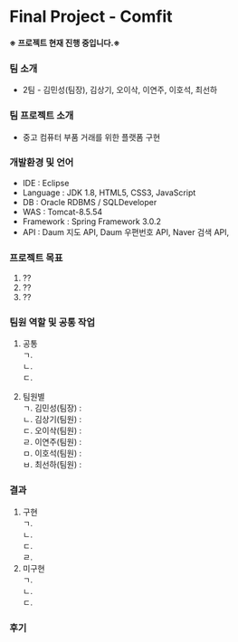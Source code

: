 # Final Project - Comfit
<b>※ 프로젝트 현재 진행 중입니다.※</b>
### 팀 소개
- 2팀 - 김민성(팀장), 김상기, 오이삭, 이연주, 이호석, 최선하

### 팀 프로젝트 소개
- 중고 컴퓨터 부품 거래를 위한 플랫폼 구현

### 개발환경 및 언어
- IDE : Eclipse 
- Language : JDK 1.8, HTML5, CSS3, JavaScript
- DB : Oracle RDBMS / SQLDeveloper
- WAS : Tomcat-8.5.54
- Framework : Spring Framework 3.0.2
- API : Daum 지도 API, Daum 우편번호 API, Naver 검색 API, 

### 프로젝트 목표
1. ?? <br>
2. ?? <br>
3. ?? <br>

### 팀원 역할 및 공통 작업
1. 공통<br>
   ㄱ. <br>
   ㄴ. <br>
   ㄷ. <br>
   
2. 팀원별   <br>
   ㄱ. 김민성(팀장) : <br>
   ㄴ. 김상기(팀원) :<br>
   ㄷ. 오이삭(팀원) :<br>
   ㄹ. 이연주(팀원) :<br>
   ㅁ. 이호석(팀원) :<br>
   ㅂ. 최선하(팀원) : <br>
   
### 결과

1. 구현<br>
   ㄱ.<br>
   ㄴ.<br>
   ㄷ.<br>
   ㄹ.<br>
2. 미구현<br>
   ㄱ.<br>
   ㄴ.<br>
   ㄷ.<br>
  
### 후기<br>



